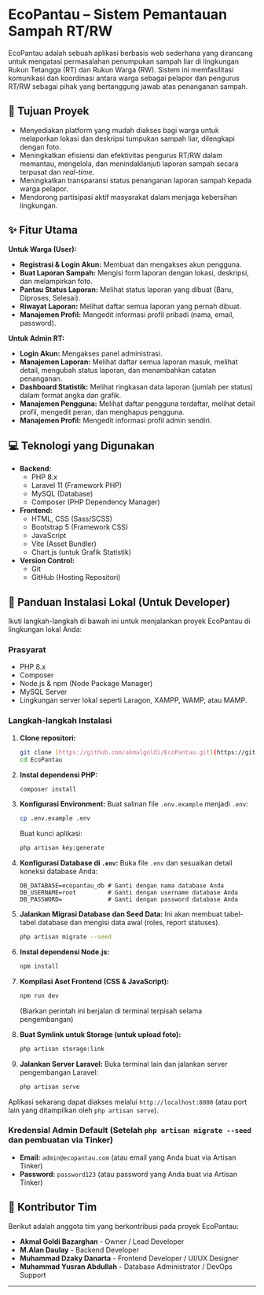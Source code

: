 # EcoPantau – Sistem Pemantauan Sampah RT/RW

EcoPantau adalah sebuah aplikasi berbasis web sederhana yang dirancang untuk mengatasi permasalahan penumpukan sampah liar di lingkungan Rukun Tetangga (RT) dan Rukun Warga (RW). Sistem ini memfasilitasi komunikasi dan koordinasi antara warga sebagai pelapor dan pengurus RT/RW sebagai pihak yang bertanggung jawab atas penanganan sampah.

## 🎯 Tujuan Proyek

* Menyediakan platform yang mudah diakses bagi warga untuk melaporkan lokasi dan deskripsi tumpukan sampah liar, dilengkapi dengan foto.
* Meningkatkan efisiensi dan efektivitas pengurus RT/RW dalam memantau, mengelola, dan menindaklanjuti laporan sampah secara terpusat dan *real-time*.
* Meningkatkan transparansi status penanganan laporan sampah kepada warga pelapor.
* Mendorong partisipasi aktif masyarakat dalam menjaga kebersihan lingkungan.

## ✨ Fitur Utama

**Untuk Warga (User):**
* **Registrasi & Login Akun:** Membuat dan mengakses akun pengguna.
* **Buat Laporan Sampah:** Mengisi form laporan dengan lokasi, deskripsi, dan melampirkan foto.
* **Pantau Status Laporan:** Melihat status laporan yang dibuat (Baru, Diproses, Selesai).
* **Riwayat Laporan:** Melihat daftar semua laporan yang pernah dibuat.
* **Manajemen Profil:** Mengedit informasi profil pribadi (nama, email, password).

**Untuk Admin RT:**
* **Login Akun:** Mengakses panel administrasi.
* **Manajemen Laporan:** Melihat daftar semua laporan masuk, melihat detail, mengubah status laporan, dan menambahkan catatan penanganan.
* **Dashboard Statistik:** Melihat ringkasan data laporan (jumlah per status) dalam format angka dan grafik.
* **Manajemen Pengguna:** Melihat daftar pengguna terdaftar, melihat detail profil, mengedit peran, dan menghapus pengguna.
* **Manajemen Profil:** Mengedit informasi profil admin sendiri.

## 💻 Teknologi yang Digunakan

* **Backend:**
    * PHP 8.x
    * Laravel 11 (Framework PHP)
    * MySQL (Database)
    * Composer (PHP Dependency Manager)
* **Frontend:**
    * HTML, CSS (Sass/SCSS)
    * Bootstrap 5 (Framework CSS)
    * JavaScript
    * Vite (Asset Bundler)
    * Chart.js (untuk Grafik Statistik)
* **Version Control:**
    * Git
    * GitHub (Hosting Repositori)

## 🚀 Panduan Instalasi Lokal (Untuk Developer)

Ikuti langkah-langkah di bawah ini untuk menjalankan proyek EcoPantau di lingkungan lokal Anda:

### Prasyarat

* PHP 8.x
* Composer
* Node.js & npm (Node Package Manager)
* MySQL Server
* Lingkungan server lokal seperti Laragon, XAMPP, WAMP, atau MAMP.

### Langkah-langkah Instalasi

1.  **Clone repositori:**
    ```bash
    git clone [https://github.com/akmalgoldi/EcoPantau.git](https://github.com/akmalgoldi/EcoPantau.git)
    cd EcoPantau
    ```

2.  **Instal dependensi PHP:**
    ```bash
    composer install
    ```

3.  **Konfigurasi Environment:**
    Buat salinan file `.env.example` menjadi `.env`:
    ```bash
    cp .env.example .env
    ```
    Buat kunci aplikasi:
    ```bash
    php artisan key:generate
    ```

4.  **Konfigurasi Database di `.env`:**
    Buka file `.env` dan sesuaikan detail koneksi database Anda:
    ```dotenv
    DB_DATABASE=ecopantau_db # Ganti dengan nama database Anda
    DB_USERNAME=root         # Ganti dengan username database Anda
    DB_PASSWORD=             # Ganti dengan password database Anda
    ```

5.  **Jalankan Migrasi Database dan Seed Data:**
    Ini akan membuat tabel-tabel database dan mengisi data awal (roles, report statuses).
    ```bash
    php artisan migrate --seed
    ```

6.  **Instal dependensi Node.js:**
    ```bash
    npm install
    ```

7.  **Kompilasi Aset Frontend (CSS & JavaScript):**
    ```bash
    npm run dev
    ```
    (Biarkan perintah ini berjalan di terminal terpisah selama pengembangan)

8.  **Buat Symlink untuk Storage (untuk upload foto):**
    ```bash
    php artisan storage:link
    ```

9.  **Jalankan Server Laravel:**
    Buka terminal lain dan jalankan server pengembangan Laravel:
    ```bash
    php artisan serve
    ```

Aplikasi sekarang dapat diakses melalui `http://localhost:8000` (atau port lain yang ditampilkan oleh `php artisan serve`).

### Kredensial Admin Default (Setelah `php artisan migrate --seed` dan pembuatan via Tinker)

* **Email:** `admin@ecopantau.com` (atau email yang Anda buat via Artisan Tinker)
* **Password:** `password123` (atau password yang Anda buat via Artisan Tinker)

## 🤝 Kontributor Tim

Berikut adalah anggota tim yang berkontribusi pada proyek EcoPantau:

* **Akmal Goldi Bazarghan** - Owner / Lead Developer
* **M.Alan Daulay** - Backend Developer
* **Muhammad Dzaky Danarta** - Frontend Developer / UI/UX Designer
* **Muhammad Yusran Abdullah** - Database Administrator / DevOps Support

---
